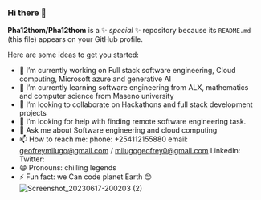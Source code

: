 ### Hi there 👋


**Pha12thom/Pha12thom** is a ✨ _special_ ✨ repository because its `README.md` (this file) appears on your GitHub profile.

Here are some ideas to get you started:

- 🔭 I’m currently working on Full stack software engineering, Cloud computing, Microsoft azure and generative AI 
- 🌱 I’m currently learning software engineering from ALX, mathematics and computer science from Maseno university 
- 👯 I’m looking to collaborate on Hackathons and full stack development projects 
- 🤔 I’m looking for help with finding remote  software engineering task.
- 💬 Ask me about Software engineering and cloud computing 
- 📫 How to reach me: 
phone: +254112155880
email: geofreymilugo@gmail.com / milugogeofrey0@gmail.com
LinkedIn: 
Twitter:
- 😄 Pronouns: chilling legends 
- ⚡ Fun fact: we Can  code planet Earth 😊
![Screenshot_20230617-200203 (2)](https://github.com/Pha12thom/Pha12thom/assets/122834673/a9d1875f-a119-4793-b855-4e362a5db655)
